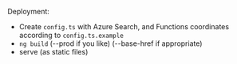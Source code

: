 Deployment:

- Create `config.ts` with Azure Search, and Functions coordinates according to `config.ts.example`
- `ng build` (--prod if you like) (--base-href if appropriate)
- serve (as static files)